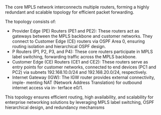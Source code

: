 
The core MPLS network interconnects multiple routers, forming a highly redundant and scalable
topology for efficient packet forwarding.

The topology consists of:


+ Provider Edge (PE) Routers (PE1 and PE2): These routers act as gateways between
the MPLS backbone and customer networks. They connect to Customer Edge (CE)
routers via OSPF Area 0, ensuring routing isolation and hierarchical OSPF design.
+ P Routers (P1, P2, P3, and P4): These core routers participate in MPLS label
switching, forwarding traffic across the MPLS backbone.
+ Customer Edge (CE) Routers (CE1 and CE2): These routers serve as entry points
for customer networks, connected to end devices (PC1 and PC2) via subnets
192.168.10.0/24 and 192.168.20.0/24, respectively.
+ Internet Gateway (IGW): The IGW router provides external connectivity, imple-
menting NAT (Network Address Translation) for outbound internet access via in-
terface e0/1.


This topology ensures efficient routing, high availability, and scalability for enterprise
networking solutions by leveraging MPLS label switching, OSPF hierarchical design, and
redundancy mechanisms
